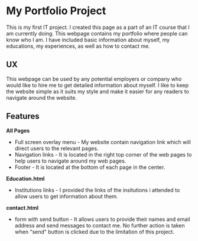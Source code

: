 # My Portfolio Project

This is my first IT project. I created this page as a part of an IT course that I am currently doing. This webpage contains my portfolio where people can know who I am. I have included basic information about myself, my educations, my experiences, as well as how to contact me.  

UX
---
This webpage can be used by any potential employers or company who would like to hire me to get detailed information about myself. 
I like to keep the website simple as it suits my style and make it easier for any readers to navigate around the website.  

## Features

**All Pages**
- Full screen overlay menu - My website contain navigation link which will direct users to the relevant pages.
- Navigation links - It is located in the right top corner of the web pages to help users to navigate around my web pages. 
- Footer - It is located at the bottom of each page in the center. 

**Education.html**
- Institutions links - I provided the links of the insitutions i attended to allow users to get information about them. 

**contact.html**
- form with send button - It allows users to provide their names and email address and send messages to contact me. No further action is taken when "send" button is clicked due to the limitation of this project.  

